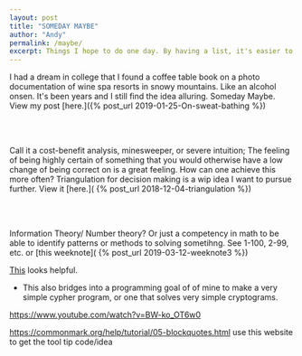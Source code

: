 ```yaml
---
layout: post
title: "SOMEDAY MAYBE"
author: "Andy"
permalink: /maybe/
excerpt: Things I hope to do one day. By having a list, it's easier to notice if you continually think of the same thing. Maybe it's time to work on that thing that keeps remind you it exists.
---
```




I had a dream in college that I found a coffee table book on a photo documentation of wine spa resorts in snowy mountains. Like an alcohol onsen. It's been years and I still find the idea alluring. Someday Maybe. View my post [here.]({% post_url 2019-01-25-On-sweat-bathing %})

<Br>
<br>

Call it a cost-benefit analysis, minesweeper, or severe intuition; The feeling of being highly certain of something that you would otherwise have a low change of being correct on is a great feeling. How can one achieve this more often? Triangulation for decision making is a wip idea I want to pursue further. View it [here.]( {% post_url 2018-12-04-triangulation %})

<br>
<br>

Information Theory/ Number theory? Or just a competency in math to be able to identify patterns or methods to solving sometihng. See 1-100, 2-99, etc. or [this weeknote]( {% post_url 2019-03-12-weeknote3 %})
<br>

[This](https://www.sciencedirect.com/topics/engineering/binary-equivalent) looks helpful.

* This also bridges into a programming goal of of mine to make a very simple cypher program, or one that solves very simple cryptograms.




https://www.youtube.com/watch?v=BW-ko_OT6w0


https://commonmark.org/help/tutorial/05-blockquotes.html
use this website to get the tool tip code/idea

 <!-- Bicycle trip from Munich to Berlin. 117 miles stopping at-->
